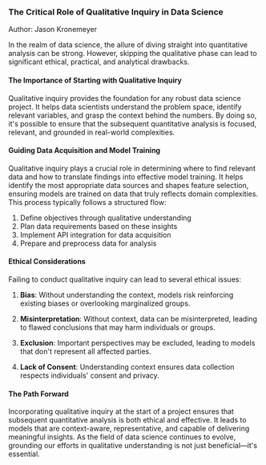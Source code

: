 ### The Critical Role of Qualitative Inquiry in Data Science

Author: Jason Kronemeyer 

In the realm of data science, the allure of diving straight into quantitative analysis can be strong. However, skipping the qualitative phase can lead to significant ethical, practical, and analytical drawbacks.

#### The Importance of Starting with Qualitative Inquiry
Qualitative inquiry provides the foundation for any robust data science project. It helps data scientists understand the problem space, identify relevant variables, and grasp the context behind the numbers. By doing so, it's possible to ensure that the subsequent quantitative analysis is focused, relevant, and grounded in real-world complexities.

#### Guiding Data Acquisition and Model Training
Qualitative inquiry plays a crucial role in determining where to find relevant data and how to translate findings into effective model training. It helps identify the most appropriate data sources and shapes feature selection, ensuring models are trained on data that truly reflects domain complexities. This process typically follows a structured flow:

1. Define objectives through qualitative understanding
2. Plan data requirements based on these insights
3. Implement API integration for data acquisition
4. Prepare and preprocess data for analysis

#### Ethical Considerations
Failing to conduct qualitative inquiry can lead to several ethical issues:

1. **Bias**: Without understanding the context, models risk reinforcing existing biases or overlooking marginalized groups.

2. **Misinterpretation**: Without context, data can be misinterpreted, leading to flawed conclusions that may harm individuals or groups.

3. **Exclusion**: Important perspectives may be excluded, leading to models that don't represent all affected parties.

4. **Lack of Consent**: Understanding context ensures data collection respects individuals' consent and privacy.

#### The Path Forward
Incorporating qualitative inquiry at the start of a project ensures that subsequent quantitative analysis is both ethical and effective. It leads to models that are context-aware, representative, and capable of delivering meaningful insights. As the field of data science continues to evolve, grounding our efforts in qualitative understanding is not just beneficial—it's essential.
